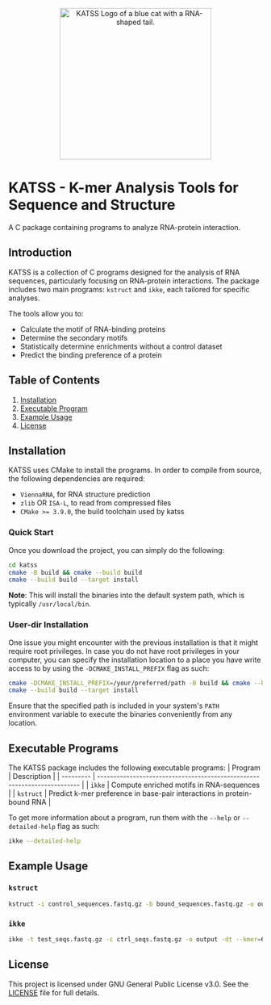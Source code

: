 <p align="center">
	<img src="https://github.com/user-attachments/assets/119df30c-61ab-43a5-9b66-62df67708578" alt="KATSS Logo of a blue cat with a RNA-shaped tail." width="300">
</p>

# KATSS - K-mer Analysis Tools for Sequence and Structure

A C package containing programs to analyze RNA-protein interaction.

## Introduction

KATSS is a collection of C programs designed for the analysis of RNA sequences, particularly focusing on RNA-protein interactions. The package includes two main programs: `kstruct` and `ikke`, each tailored for specific analyses.

The tools allow you to:
* Calculate the motif of RNA-binding proteins
* Determine the secondary motifs
* Statistically determine enrichments without a control dataset
* Predict the binding preference of a protein

## Table of Contents
1. [Installation](#installation)
2. [Executable Program](#executable-programs)
3. [Example Usage](#example-usage)
4. [License](#license)
## Installation

KATSS uses CMake to install the programs. In order to compile from source, the following dependencies are required:
* ```ViennaRNA```, for RNA structure prediction
* ```zlib``` OR ```ISA-L```, to read from compressed files
* ```CMake >= 3.9.0```, the build toolchain used by katss

### Quick Start

Once you download the project, you can simply do the following:

```bash
cd katss
cmake -B build && cmake --build build
cmake --build build --target install
```

**Note**: This will install the binaries into the default system path, which is typically `/usr/local/bin`.

### User-dir Installation

One issue you might encounter with the previous installation is that it might require root privileges. In case you do
not have root privileges in your computer, you can specify the installation location to a place you have write access
to by using the ```-DCMAKE_INSTALL_PREFIX``` flag as such:
```bash
cmake -DCMAKE_INSTALL_PREFIX=/your/preferred/path -B build && cmake --build build
cmake --build build --target install
```

Ensure that the specified path is included in your system's `PATH` environment variable to execute the binaries conveniently from any location.

## Executable Programs

The KATSS package includes the following executable programs:
| Program   | Description                                                              |
| --------- | ------------------------------------------------------------------------ |
| `ikke`    | Compute enriched motifs in RNA-sequences                                 |
| `kstruct` | Predict k-mer preference in base-pair interactions in protein-bound RNA  |

To get more information about a program, run them with the `--help` or `--detailed-help` flag as such:

```bash
ikke --detailed-help
```

## Example Usage

### `kstruct`

```bash
kstruct -i control_sequences.fastq.gz -b bound_sequences.fastq.gz -o output.csv -k 3
```

### `ikke`

```bash
ikke -t test_seqs.fastq.gz -c ctrl_seqs.fastq.gz -o output -dt --kmer=6 --iterations=10
```

## License

This project is licensed under GNU General Public License v3.0.
See the [LICENSE](LICENSE) file for full details.
